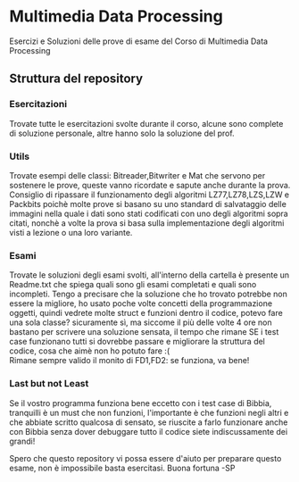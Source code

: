 # Multimedia Data Processing
Esercizi e Soluzioni delle prove di esame del Corso di Multimedia Data Processing 

## Struttura del repository
### Esercitazioni
Trovate tutte le esercitazioni svolte durante il corso, alcune sono complete di soluzione personale, altre hanno solo la soluzione del prof.
### Utils
Trovate esempi delle classi: Bitreader,Bitwriter e Mat che servono per sostenere le prove, queste vanno ricordate e sapute anche durante la prova. Consiglio di ripassare il funzionamento degli algoritmi LZ77,LZ78,LZS,LZW e Packbits poichè molte prove si basano su uno standard di salvataggio delle immagini nella quale i dati sono stati codificati con uno degli algoritmi sopra citati, nonchè a volte la prova si basa sulla implementazione degli algoritmi visti a lezione o una loro variante.

### Esami
Trovate le soluzioni degli esami svolti, all'interno della cartella è presente un Readme.txt che spiega quali sono gli esami completati e quali sono incompleti. Tengo a precisare che la soluzione che ho trovato potrebbe non essere la migliore, ho usato poche volte concetti della programmazione oggetti, quindi vedrete molte struct e funzioni dentro il codice, potevo fare una sola classe? sicuramente sì, ma siccome il più delle volte 4 ore non bastano per scrivere una soluzione sensata, il tempo che rimane SE i test case funzionano tutti si dovrebbe passare e migliorare la struttura del codice, cosa che aimè non ho potuto fare :(  
Rimane sempre valido il monito di FD1,FD2: se funziona, va bene!

### Last but not Least
Se il vostro programma funziona bene eccetto con i test case di Bibbia, tranquilli è un must che non funzioni, l'importante è che funzioni negli altri e che abbiate scritto qualcosa di sensato, se riuscite a farlo funzionare anche con Bibbia senza dover debuggare tutto il codice siete indiscussamente dei grandi!

Spero che questo repository vi possa essere d'aiuto per preparare questo esame, non è impossibile basta esercitasi.
Buona fortuna 
-SP
